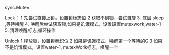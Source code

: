 sync.Mutex

Lock：
    1 先尝试直接上锁，设置锁标志位
    2 获取不到锁，尝试自旋
    3. 底层 sleep ,等待唤醒
    4. 唤醒后尝试获取锁,如果是饥饿模式，设置设置mutexwork,water-1
    5. 清理唤醒标志,循环操作

Unlock
    1 释放锁，设置锁标识位
    2 如果是饥饿模式，唤醒第一个等待的G
    3 如果不是饥饿模式，设置water-1, mutexWork标志，唤醒一个
